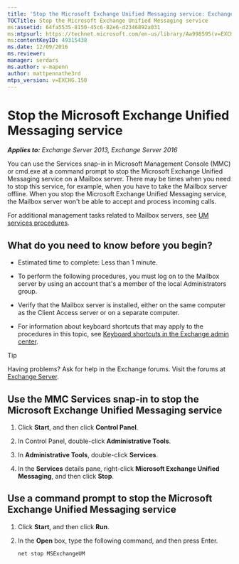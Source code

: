```yaml
---
title: 'Stop the Microsoft Exchange Unified Messaging service: Exchange 2013 Help'
TOCTitle: Stop the Microsoft Exchange Unified Messaging service
ms:assetid: 64fa5535-8150-45c6-82e6-d2346892a031
ms:mtpsurl: https://technet.microsoft.com/en-us/library/Aa998595(v=EXCHG.150)
ms:contentKeyID: 49315438
ms.date: 12/09/2016
ms.reviewer: 
manager: serdars
ms.author: v-mapenn
author: mattpennathe3rd
mtps_version: v=EXCHG.150
---
```


# Stop the Microsoft Exchange Unified Messaging service

_**Applies to:** Exchange Server 2013, Exchange Server 2016_

You can use the Services snap-in in Microsoft Management Console (MMC) or cmd.exe at a command prompt to stop the Microsoft Exchange Unified Messaging service on a Mailbox server. There may be times when you need to stop this service, for example, when you have to take the Mailbox server offline. When you stop the Microsoft Exchange Unified Messaging service, the Mailbox server won't be able to accept and process incoming calls.

For additional management tasks related to Mailbox servers, see [UM services procedures](um-services-procedures-exchange-2013-help.md).

## What do you need to know before you begin?

- Estimated time to complete: Less than 1 minute.

- To perform the following procedures, you must log on to the Mailbox server by using an account that's a member of the local Administrators group.

- Verify that the Mailbox server is installed, either on the same computer as the Client Access server or on a separate computer.

- For information about keyboard shortcuts that may apply to the procedures in this topic, see [Keyboard shortcuts in the Exchange admin center](keyboard-shortcuts-in-the-exchange-admin-center-2013-help.md).

> [!TIP]
> Having problems? Ask for help in the Exchange forums. Visit the forums at [Exchange Server](https://go.microsoft.com/fwlink/p/?linkid=60612).

## Use the MMC Services snap-in to stop the Microsoft Exchange Unified Messaging service

1. Click **Start**, and then click **Control Panel**.

2. In Control Panel, double-click **Administrative Tools**.

3. In **Administrative Tools**, double-click **Services**.

4. In the **Services** details pane, right-click **Microsoft Exchange Unified Messaging**, and then click **Stop**.

## Use a command prompt to stop the Microsoft Exchange Unified Messaging service

1. Click **Start**, and then click **Run**.

2. In the **Open** box, type the following command, and then press Enter.

   ```powershell
   net stop MSExchangeUM
   ```
